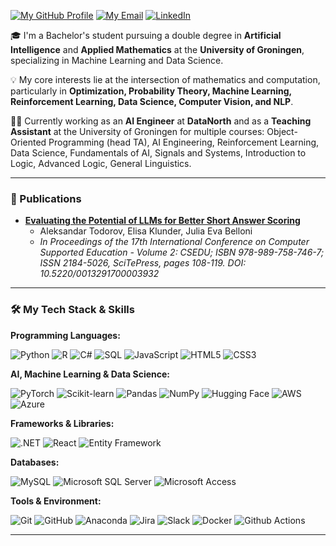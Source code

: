 [![My GitHub Profile](https://img.shields.io/badge/GitHub-Profile-blue?logo=github)](https://github.com/atodorov284) [![My Email](https://img.shields.io/badge/Email-atodorov.rs@gmail.com-red?logo=gmail)](mailto:atodorov.rs@gmail.com) [![LinkedIn](https://img.shields.io/badge/LinkedIn-Connect-blue)](https://www.linkedin.com/in/aleksandar-todorov-26b756213/)

🎓 I'm a Bachelor's student pursuing a double degree in **Artificial Intelligence** and **Applied Mathematics** at the **University of Groningen**, specializing in Machine Learning and Data Science.

💡 My core interests lie at the intersection of mathematics and computation, particularly in **Optimization, Probability Theory, Machine Learning, Reinforcement Learning, Data Science, Computer Vision, and NLP**.

👨‍💻 Currently working as an **AI Engineer** at **DataNorth** and as a **Teaching Assistant** at the University of Groningen for multiple courses: Object-Oriented Programming (head TA), AI Engineering, Reinforcement Learning, Data Science, Fundamentals of AI, Signals and Systems, Introduction to Logic, Advanced Logic, General Linguistics.

---

### 📄 Publications

* **[Evaluating the Potential of LLMs for Better Short Answer Scoring](https://www.scitepress.org/PublicationsDetail.aspx?ID=Fjcad3Hf7jg%3d)**
    * Aleksandar Todorov, Elisa Klunder, Julia Eva Belloni
    * *In Proceedings of the 17th International Conference on Computer Supported Education - Volume 2: CSEDU; ISBN 978-989-758-746-7; ISSN 2184-5026, SciTePress, pages 108-119. DOI: 10.5220/0013291700003932*

---


### 🛠️ My Tech Stack & Skills

**Programming Languages:**

![Python](https://img.shields.io/badge/Python-3776AB?style=for-the-badge&logo=python&logoColor=white)
![R](https://img.shields.io/badge/R-276DC3?style=for-the-badge&logo=r&logoColor=white)
![C#](https://img.shields.io/badge/C%23-239120?style=for-the-badge&logo=c-sharp&logoColor=white)
![SQL](https://img.shields.io/badge/SQL-025E8C?style=for-the-badge&logo=microsoft-sql-server&logoColor=white)
![JavaScript](https://img.shields.io/badge/JavaScript-323330?style=for-the-badge&logo=javascript&logoColor=F7DF1E)
![HTML5](https://img.shields.io/badge/HTML5-E34F26?style=for-the-badge&logo=html5&logoColor=white)
![CSS3](https://img.shields.io/badge/CSS3-1572B6?style=for-the-badge&logo=css3&logoColor=white)

**AI, Machine Learning & Data Science:**

![PyTorch](https://img.shields.io/badge/PyTorch-EE4C2C?style=for-the-badge&logo=pytorch&logoColor=white)
![Scikit-learn](https://img.shields.io/badge/scikit--learn-%23F7931E?style=for-the-badge&logo=scikit-learn&logoColor=white)
![Pandas](https://img.shields.io/badge/Pandas-150458?style=for-the-badge&logo=pandas&logoColor=white)
![NumPy](https://img.shields.io/badge/NumPy-013243?style=for-the-badge&logo=numpy&logoColor=white)
![Hugging Face](https://img.shields.io/badge/%F0%9F%A4%97%20Hugging%20Face-FFD21E?style=for-the-badge&logo=huggingface&logoColor=black)
![AWS](https://img.shields.io/badge/Amazon_AWS-FF9900?style=for-the-badge&logo=amazonaws&logoColor=white)
![Azure](https://img.shields.io/badge/microsoft%20azure-0089D6?style=for-the-badge&logo=microsoft-azure&logoColor=white)

**Frameworks & Libraries:**

![.NET](https://img.shields.io/badge/.NET-512BD4?style=for-the-badge&logo=dotnet&logoColor=white) ![React](https://img.shields.io/badge/React-61DAFB?style=for-the-badge&logo=react&logoColor=black)
![Entity Framework](https://img.shields.io/badge/Entity%20Framework-4479A1?style=for-the-badge) 

**Databases:**

![MySQL](https://img.shields.io/badge/MySQL-4479A1?style=for-the-badge&logo=mysql&logoColor=white)
![Microsoft SQL Server](https://img.shields.io/badge/Microsoft%20SQL%20Server-CC2927?style=for-the-badge&logo=microsoft-sql-server&logoColor=white)
![Microsoft Access](https://img.shields.io/badge/Microsoft%20Access-A4373A?style=for-the-badge&logo=microsoft-access&logoColor=white)

**Tools & Environment:**

![Git](https://img.shields.io/badge/Git-F05032?style=for-the-badge&logo=git&logoColor=white)
![GitHub](https://img.shields.io/badge/GitHub-181717?style=for-the-badge&logo=github&logoColor=white)
![Anaconda](https://img.shields.io/badge/Anaconda-44A833?style=for-the-badge&logo=anaconda&logoColor=white)
![Jira](https://img.shields.io/badge/Jira-0052CC?style=for-the-badge&logo=jira&logoColor=white)
![Slack](https://img.shields.io/badge/Slack-4A154B?style=for-the-badge&logo=slack&logoColor=white)
![Docker](https://img.shields.io/badge/Docker-2CA5E0?style=for-the-badge&logo=docker&logoColor=white)
![Github Actions](https://img.shields.io/badge/GitHub_Actions-2088FF?style=for-the-badge&logo=github-actions&logoColor=white)

---


<!--
**atodorov284/atodorov284** is a ✨ _special_ ✨ repository because its `README.md` (this file) appears on your GitHub profile.

Here are some ideas to get you started:

- 🔭 I’m currently working on ...
- 🌱 I’m currently learning ...
- 👯 I’m looking to collaborate on ...
- 🤔 I’m looking for help with ...
- 💬 Ask me about ...
- 📫 How to reach me: ...
- 😄 Pronouns: ...
- ⚡ Fun fact: ...
-->

